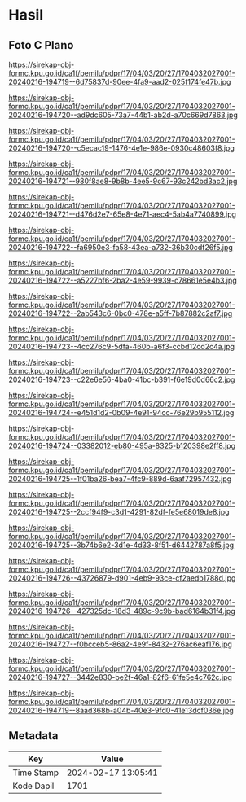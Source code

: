 # Hasil

## Foto C Plano

https://sirekap-obj-formc.kpu.go.id/ca1f/pemilu/pdpr/17/04/03/20/27/1704032027001-20240216-194719--6d75837d-90ee-4fa9-aad2-025f174fe47b.jpg

https://sirekap-obj-formc.kpu.go.id/ca1f/pemilu/pdpr/17/04/03/20/27/1704032027001-20240216-194720--ad9dc605-73a7-44b1-ab2d-a70c669d7863.jpg

https://sirekap-obj-formc.kpu.go.id/ca1f/pemilu/pdpr/17/04/03/20/27/1704032027001-20240216-194720--c5ecac19-1476-4e1e-986e-0930c48603f8.jpg

https://sirekap-obj-formc.kpu.go.id/ca1f/pemilu/pdpr/17/04/03/20/27/1704032027001-20240216-194721--980f8ae8-9b8b-4ee5-9c67-93c242bd3ac2.jpg

https://sirekap-obj-formc.kpu.go.id/ca1f/pemilu/pdpr/17/04/03/20/27/1704032027001-20240216-194721--d476d2e7-65e8-4e71-aec4-5ab4a7740899.jpg

https://sirekap-obj-formc.kpu.go.id/ca1f/pemilu/pdpr/17/04/03/20/27/1704032027001-20240216-194722--fa6950e3-fa58-43ea-a732-36b30cdf26f5.jpg

https://sirekap-obj-formc.kpu.go.id/ca1f/pemilu/pdpr/17/04/03/20/27/1704032027001-20240216-194722--a5227bf6-2ba2-4e59-9939-c78661e5e4b3.jpg

https://sirekap-obj-formc.kpu.go.id/ca1f/pemilu/pdpr/17/04/03/20/27/1704032027001-20240216-194722--2ab543c6-0bc0-478e-a5ff-7b87882c2af7.jpg

https://sirekap-obj-formc.kpu.go.id/ca1f/pemilu/pdpr/17/04/03/20/27/1704032027001-20240216-194723--4cc276c9-5dfa-460b-a6f3-ccbd12cd2c4a.jpg

https://sirekap-obj-formc.kpu.go.id/ca1f/pemilu/pdpr/17/04/03/20/27/1704032027001-20240216-194723--c22e6e56-4ba0-41bc-b391-f6e19d0d66c2.jpg

https://sirekap-obj-formc.kpu.go.id/ca1f/pemilu/pdpr/17/04/03/20/27/1704032027001-20240216-194724--e451d1d2-0b09-4e91-94cc-76e29b955112.jpg

https://sirekap-obj-formc.kpu.go.id/ca1f/pemilu/pdpr/17/04/03/20/27/1704032027001-20240216-194724--03382012-eb80-495a-8325-b120398e2ff8.jpg

https://sirekap-obj-formc.kpu.go.id/ca1f/pemilu/pdpr/17/04/03/20/27/1704032027001-20240216-194725--1f01ba26-bea7-4fc9-889d-6aaf72957432.jpg

https://sirekap-obj-formc.kpu.go.id/ca1f/pemilu/pdpr/17/04/03/20/27/1704032027001-20240216-194725--2ccf94f9-c3d1-4291-82df-fe5e68019de8.jpg

https://sirekap-obj-formc.kpu.go.id/ca1f/pemilu/pdpr/17/04/03/20/27/1704032027001-20240216-194725--3b74b6e2-3d1e-4d33-8f51-d6442787a8f5.jpg

https://sirekap-obj-formc.kpu.go.id/ca1f/pemilu/pdpr/17/04/03/20/27/1704032027001-20240216-194726--43726879-d901-4eb9-93ce-cf2aedb1788d.jpg

https://sirekap-obj-formc.kpu.go.id/ca1f/pemilu/pdpr/17/04/03/20/27/1704032027001-20240216-194726--427325dc-18d3-489c-9c9b-bad6164b31f4.jpg

https://sirekap-obj-formc.kpu.go.id/ca1f/pemilu/pdpr/17/04/03/20/27/1704032027001-20240216-194727--f0bcceb5-86a2-4e9f-8432-276ac6eaf176.jpg

https://sirekap-obj-formc.kpu.go.id/ca1f/pemilu/pdpr/17/04/03/20/27/1704032027001-20240216-194727--3442e830-be2f-46a1-82f6-61fe5e4c762c.jpg

https://sirekap-obj-formc.kpu.go.id/ca1f/pemilu/pdpr/17/04/03/20/27/1704032027001-20240216-194719--8aad368b-a04b-40e3-9fd0-41e13dcf036e.jpg


## Metadata

| Key        | Value               |
| ---------- | ------------------- |
| Time Stamp | 2024-02-17 13:05:41 |
| Kode Dapil | 1701                |



